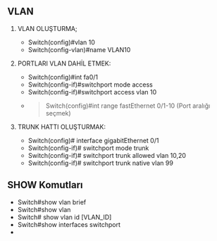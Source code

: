 ## VLAN

1. VLAN OLUŞTURMA;
    - Switch(config)#vlan 10
    - Switch(config-vlan)#name VLAN10

2. PORTLARI VLAN DAHİL ETMEK:
    - Switch(config)#int fa0/1
    - Switch(config-if)#switchport mode access 
    - Switch(config-if)#switchport access vlan 10
    - > Switch(config)#int range fastEthernet 0/1-10 (Port aralığı seçmek)

3. TRUNK HATTI OLUŞTURMAK:
    - Switch(config)# interface gigabitEthernet 0/1
    - Switch(config-if)# switchport mode trunk
    - Switch(config-if)# switchport trunk allowed vlan 10,20
    - Switch(config-if)# switchport trunk native vlan 99






 ## SHOW Komutları
 - Switch#show vlan brief 
 - Switch#show vlan 
 - Switch# show vlan id [VLAN_ID]
 - Switch#show interfaces switchport
 - 